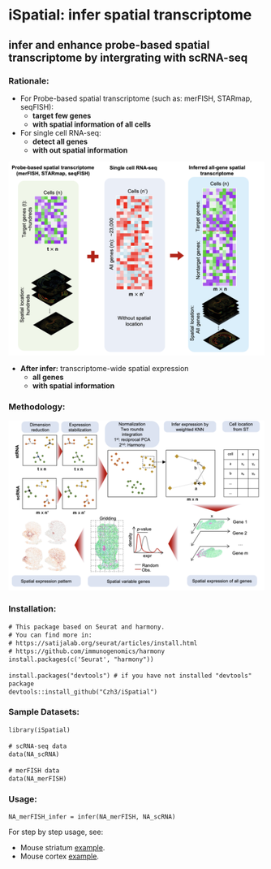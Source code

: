 # iSpatial: infer spatial transcriptome

## infer and enhance probe-based spatial transcriptome by intergrating with scRNA-seq

### Rationale:

- For Probe-based spatial transcriptome (such as: merFISH, STARmap, seqFISH): 
	- **target few genes**
	- **with spatial information of all cells**
- For single cell RNA-seq:
	- **detect all genes**
	- **with out spatial information**

![Rationale](iSpatial_rationale.png)

- **After infer:** transcriptome-wide spatial expression
	- **all genes**
	- **with spatial information**

### Methodology:

![method](iSpatial_method.png)

### Installation:

```
# This package based on Seurat and harmony.
# You can find more in:
# https://satijalab.org/seurat/articles/install.html
# https://github.com/immunogenomics/harmony
install.packages(c('Seurat', "harmony"))

install.packages("devtools") # if you have not installed "devtools" package
devtools::install_github("Czh3/iSpatial")
```

### Sample Datasets:

```
library(iSpatial)

# scRNA-seq data
data(NA_scRNA)

# merFISH data
data(NA_merFISH)
```

### Usage:

```
NA_merFISH_infer = infer(NA_merFISH, NA_scRNA)
```

For step by step usage, see:
- Mouse striatum [example](http://htmlpreview.github.io/?https://github.com/Czh3/iSpatial/blob/master/vignettes/introduction.html).
- Mouse cortex [example](http://htmlpreview.github.io/?https://github.com/Czh3/iSpatial/blob/master/vignettes/Cortex_example.html).
